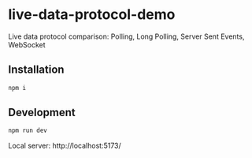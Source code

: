 # live-data-protocol-demo
Live data protocol comparison: Polling, Long Polling, Server Sent Events, WebSocket

## Installation
```bash
npm i
```

## Development
```bash
npm run dev
```
Local server: http://localhost:5173/

